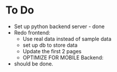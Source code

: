 # To Do

- Set up python backend server - done
- Redo frontend:
  - Use real data instead of sample data
  - set up db to store data
  - Update the first 2 pages
  - OPTIMIZE FOR MOBILE
Backend:
- should be done.
  